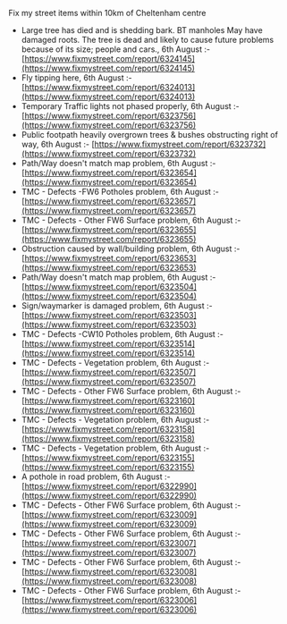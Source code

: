 Fix my street items within 10km of Cheltenham centre

<!-- fix_marker starts -->

- Large tree has died and is shedding bark. BT manholes May have damaged roots. The tree is dead and likely to cause future problems because of its size; people and cars., 6th August :- [https://www.fixmystreet.com/report/6324145](https://www.fixmystreet.com/report/6324145)
- Fly tipping here, 6th August :- [https://www.fixmystreet.com/report/6324013](https://www.fixmystreet.com/report/6324013)
- Temporary Traffic lights not phased properly, 6th August :- [https://www.fixmystreet.com/report/6323756](https://www.fixmystreet.com/report/6323756)
- Public footpath heavily overgrown trees & bushes obstructing right of way, 6th August :- [https://www.fixmystreet.com/report/6323732](https://www.fixmystreet.com/report/6323732)
- Path/Way doesn't match map problem, 6th August :- [https://www.fixmystreet.com/report/6323654](https://www.fixmystreet.com/report/6323654)
- TMC - Defects -FW6 Potholes problem, 6th August :- [https://www.fixmystreet.com/report/6323657](https://www.fixmystreet.com/report/6323657)
- TMC - Defects - Other FW6  Surface problem, 6th August :- [https://www.fixmystreet.com/report/6323655](https://www.fixmystreet.com/report/6323655)
- Obstruction caused by wall/building problem, 6th August :- [https://www.fixmystreet.com/report/6323653](https://www.fixmystreet.com/report/6323653)
- Path/Way doesn't match map problem, 6th August :- [https://www.fixmystreet.com/report/6323504](https://www.fixmystreet.com/report/6323504)
- Sign/waymarker is damaged problem, 6th August :- [https://www.fixmystreet.com/report/6323503](https://www.fixmystreet.com/report/6323503)
- TMC - Defects -CW10 Potholes problem, 6th August :- [https://www.fixmystreet.com/report/6323514](https://www.fixmystreet.com/report/6323514)
- TMC - Defects - Vegetation problem, 6th August :- [https://www.fixmystreet.com/report/6323507](https://www.fixmystreet.com/report/6323507)
- TMC - Defects - Other FW6  Surface problem, 6th August :- [https://www.fixmystreet.com/report/6323160](https://www.fixmystreet.com/report/6323160)
- TMC - Defects - Vegetation problem, 6th August :- [https://www.fixmystreet.com/report/6323158](https://www.fixmystreet.com/report/6323158)
- TMC - Defects - Vegetation problem, 6th August :- [https://www.fixmystreet.com/report/6323155](https://www.fixmystreet.com/report/6323155)
- A pothole in road problem, 6th August :- [https://www.fixmystreet.com/report/6322990](https://www.fixmystreet.com/report/6322990)
- TMC - Defects - Other FW6  Surface problem, 6th August :- [https://www.fixmystreet.com/report/6323009](https://www.fixmystreet.com/report/6323009)
- TMC - Defects - Other FW6  Surface problem, 6th August :- [https://www.fixmystreet.com/report/6323007](https://www.fixmystreet.com/report/6323007)
- TMC - Defects - Other FW6  Surface problem, 6th August :- [https://www.fixmystreet.com/report/6323008](https://www.fixmystreet.com/report/6323008)
- TMC - Defects - Other FW6  Surface problem, 6th August :- [https://www.fixmystreet.com/report/6323006](https://www.fixmystreet.com/report/6323006)

<!-- fix_marker ends -->